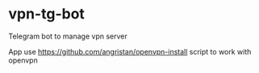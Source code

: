 # vpn-tg-bot
Telegram bot to manage vpn server

App use https://github.com/angristan/openvpn-install script to work with openvpn
